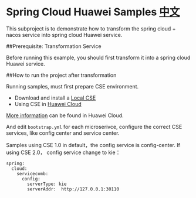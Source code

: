 # Spring Cloud Huawei Samples [中文](README_CN.md) 

This subproject is to demonstrate how to transform the spring cloud + nacos service into spring cloud Huawei service.

##Prerequisite: Transformation Service

Before running this example, you should first transform it into a spring cloud Huawei service.

##How to run the project after transformation

Running samples, must first prepare CSE environment. 

* Download and install a [Local CSE](https://support.huaweicloud.com/devg-servicestage/ss-devg-0034.html)
* Using CSE in [Huawei Cloud](https://support.huaweicloud.com/devg-servicestage/ss-devg-0002.html)

[More information](https://support.huaweicloud.com/devg-servicestage/ss-devg-0006.html) can be found in Huawei Cloud. 

And edit `bootstrap.yml` for each microserivce, configure the correct CSE services, like config center and service center.

Samples using CSE 1.0 in default，the config service is config-center. If using  CSE 2.0， config service change to kie：

```
spring:
  cloud:
    servicecomb:
      config:
        serverType: kie
        serverAddr:  http://127.0.0.1:30110
```

